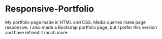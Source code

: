 # Responsive-Portfolio #

My portfolio page made in HTML and CSS. Media queries make page responsive. I also made a Bootstrap portfolio page, but I prefer this version and have refined it much more.